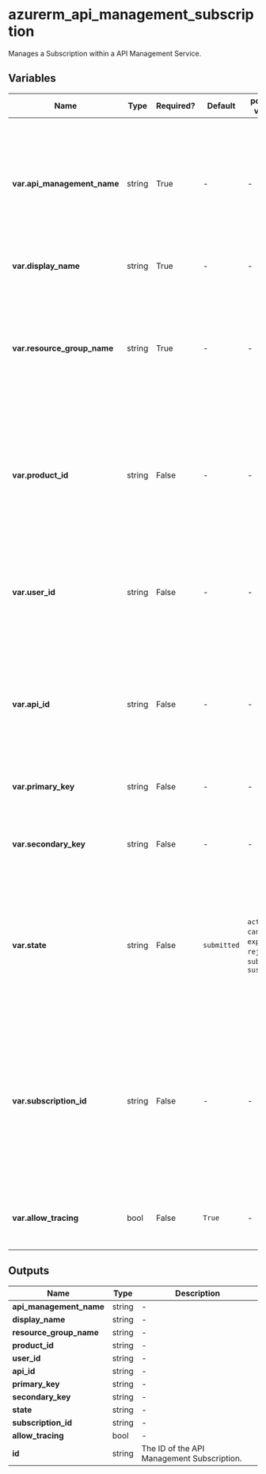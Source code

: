 # azurerm_api_management_subscription

Manages a Subscription within a API Management Service.

## Variables

| Name | Type | Required? |  Default  |  possible values |  Description |
| ---- | ---- | --------- |  ----------- | ----------- | ----------- |
| **var.api_management_name** | string | True | -  |  -  |  The name of the API Management Service where this Subscription should be created. Changing this forces a new resource to be created. | 
| **var.display_name** | string | True | -  |  -  |  The display name of this Subscription. | 
| **var.resource_group_name** | string | True | -  |  -  |  The name of the Resource Group in which the API Management Service exists. Changing this forces a new resource to be created. | 
| **var.product_id** | string | False | -  |  -  |  The ID of the Product which should be assigned to this Subscription. Changing this forces a new resource to be created. | 
| **var.user_id** | string | False | -  |  -  |  The ID of the User which should be assigned to this Subscription. Changing this forces a new resource to be created. | 
| **var.api_id** | string | False | -  |  -  |  The ID of the API which should be assigned to this Subscription. Changing this forces a new resource to be created. | 
| **var.primary_key** | string | False | -  |  -  |  The primary subscription key to use for the subscription. | 
| **var.secondary_key** | string | False | -  |  -  |  The secondary subscription key to use for the subscription. | 
| **var.state** | string | False | `submitted`  |  `active`, `cancelled`, `expired`, `rejected`, `submitted`, `suspended`  |  The state of this Subscription. Possible values are `active`, `cancelled`, `expired`, `rejected`, `submitted` and `suspended`. Defaults to `submitted`. | 
| **var.subscription_id** | string | False | -  |  -  |  An Identifier which should used as the ID of this Subscription. If not specified a new Subscription ID will be generated. Changing this forces a new resource to be created. | 
| **var.allow_tracing** | bool | False | `True`  |  -  |  Determines whether tracing can be enabled. Defaults to `true`. | 



## Outputs

| Name | Type | Description |
| ---- | ---- | --------- | 
| **api_management_name** | string  | - | 
| **display_name** | string  | - | 
| **resource_group_name** | string  | - | 
| **product_id** | string  | - | 
| **user_id** | string  | - | 
| **api_id** | string  | - | 
| **primary_key** | string  | - | 
| **secondary_key** | string  | - | 
| **state** | string  | - | 
| **subscription_id** | string  | - | 
| **allow_tracing** | bool  | - | 
| **id** | string  | The ID of the API Management Subscription. | 